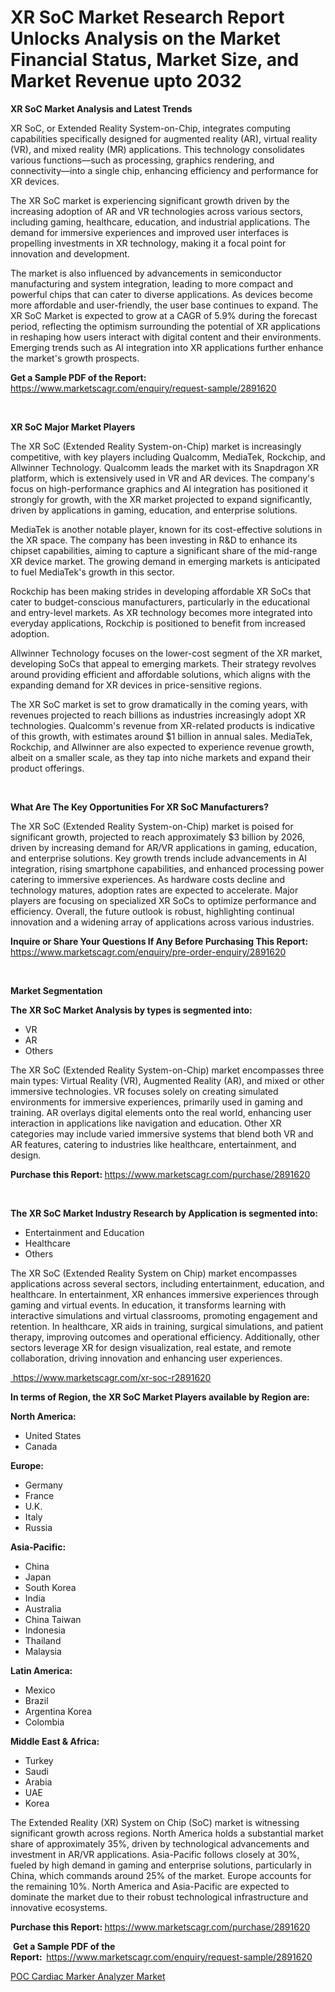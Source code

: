 <p><h1>XR SoC Market Research Report Unlocks Analysis on the Market Financial Status, Market Size, and Market Revenue upto 2032</h1></p><p><strong>XR SoC Market Analysis and Latest Trends</strong></p>
<p><p>XR SoC, or Extended Reality System-on-Chip, integrates computing capabilities specifically designed for augmented reality (AR), virtual reality (VR), and mixed reality (MR) applications. This technology consolidates various functions—such as processing, graphics rendering, and connectivity—into a single chip, enhancing efficiency and performance for XR devices. </p><p>The XR SoC market is experiencing significant growth driven by the increasing adoption of AR and VR technologies across various sectors, including gaming, healthcare, education, and industrial applications. The demand for immersive experiences and improved user interfaces is propelling investments in XR technology, making it a focal point for innovation and development. </p><p>The market is also influenced by advancements in semiconductor manufacturing and system integration, leading to more compact and powerful chips that can cater to diverse applications. As devices become more affordable and user-friendly, the user base continues to expand. The XR SoC Market is expected to grow at a CAGR of 5.9% during the forecast period, reflecting the optimism surrounding the potential of XR applications in reshaping how users interact with digital content and their environments. Emerging trends such as AI integration into XR applications further enhance the market's growth prospects.</p></p>
<p><strong>Get a Sample PDF of the Report:&nbsp;</strong> <a href="https://www.marketscagr.com/enquiry/request-sample/2891620?utm_campaign=2782&utm_medium=2&utm_source=Github&utm_content=ia&utm_term=14032025&utm_id=xr-soc">https://www.marketscagr.com/enquiry/request-sample/2891620</a></p>
<p>&nbsp;</p>
<p><strong>XR SoC Major Market Players</strong></p>
<p><p>The XR SoC (Extended Reality System-on-Chip) market is increasingly competitive, with key players including Qualcomm, MediaTek, Rockchip, and Allwinner Technology. Qualcomm leads the market with its Snapdragon XR platform, which is extensively used in VR and AR devices. The company's focus on high-performance graphics and AI integration has positioned it strongly for growth, with the XR market projected to expand significantly, driven by applications in gaming, education, and enterprise solutions.</p><p>MediaTek is another notable player, known for its cost-effective solutions in the XR space. The company has been investing in R&D to enhance its chipset capabilities, aiming to capture a significant share of the mid-range XR device market. The growing demand in emerging markets is anticipated to fuel MediaTek's growth in this sector.</p><p>Rockchip has been making strides in developing affordable XR SoCs that cater to budget-conscious manufacturers, particularly in the educational and entry-level markets. As XR technology becomes more integrated into everyday applications, Rockchip is positioned to benefit from increased adoption.</p><p>Allwinner Technology focuses on the lower-cost segment of the XR market, developing SoCs that appeal to emerging markets. Their strategy revolves around providing efficient and affordable solutions, which aligns with the expanding demand for XR devices in price-sensitive regions.</p><p>The XR SoC market is set to grow dramatically in the coming years, with revenues projected to reach billions as industries increasingly adopt XR technologies. Qualcomm's revenue from XR-related products is indicative of this growth, with estimates around $1 billion in annual sales. MediaTek, Rockchip, and Allwinner are also expected to experience revenue growth, albeit on a smaller scale, as they tap into niche markets and expand their product offerings.</p></p>
<p>&nbsp;</p>
<p><strong>What Are The Key Opportunities For XR SoC Manufacturers?</strong></p>
<p><p>The XR SoC (Extended Reality System-on-Chip) market is poised for significant growth, projected to reach approximately $3 billion by 2026, driven by increasing demand for AR/VR applications in gaming, education, and enterprise solutions. Key growth trends include advancements in AI integration, rising smartphone capabilities, and enhanced processing power catering to immersive experiences. As hardware costs decline and technology matures, adoption rates are expected to accelerate. Major players are focusing on specialized XR SoCs to optimize performance and efficiency. Overall, the future outlook is robust, highlighting continual innovation and a widening array of applications across various industries.</p></p>
<p><strong>Inquire or Share Your Questions If Any Before Purchasing This Report:</strong> <a href="https://www.marketscagr.com/enquiry/pre-order-enquiry/2891620?utm_campaign=2782&utm_medium=2&utm_source=Github&utm_content=ia&utm_term=14032025&utm_id=xr-soc">https://www.marketscagr.com/enquiry/pre-order-enquiry/2891620</a></p>
<p>&nbsp;</p>
<p><strong>Market Segmentation</strong></p>
<p><strong>The XR SoC Market Analysis by types is segmented into:</strong></p>
<p><ul><li>VR</li><li>AR</li><li>Others</li></ul></p>
<p><p>The XR SoC (Extended Reality System-on-Chip) market encompasses three main types: Virtual Reality (VR), Augmented Reality (AR), and mixed or other immersive technologies. VR focuses solely on creating simulated environments for immersive experiences, primarily used in gaming and training. AR overlays digital elements onto the real world, enhancing user interaction in applications like navigation and education. Other XR categories may include varied immersive systems that blend both VR and AR features, catering to industries like healthcare, entertainment, and design.</p></p>
<p><strong>Purchase this Report:&nbsp;</strong><a href="https://www.marketscagr.com/purchase/2891620?utm_campaign=2782&utm_medium=2&utm_source=Github&utm_content=ia&utm_term=14032025&utm_id=xr-soc">https://www.marketscagr.com/purchase/2891620</a></p>
<p>&nbsp;</p>
<p><strong>The XR SoC Market Industry Research by Application is segmented into:</strong></p>
<p><ul><li>Entertainment and Education</li><li>Healthcare</li><li>Others</li></ul></p>
<p><p>The XR SoC (Extended Reality System on Chip) market encompasses applications across several sectors, including entertainment, education, and healthcare. In entertainment, XR enhances immersive experiences through gaming and virtual events. In education, it transforms learning with interactive simulations and virtual classrooms, promoting engagement and retention. In healthcare, XR aids in training, surgical simulations, and patient therapy, improving outcomes and operational efficiency. Additionally, other sectors leverage XR for design visualization, real estate, and remote collaboration, driving innovation and enhancing user experiences.</p></p>
<p><a href="https://www.marketscagr.com/xr-soc-r2891620?utm_campaign=2782&utm_medium=2&utm_source=Github&utm_content=ia&utm_term=14032025&utm_id=xr-soc">&nbsp;https://www.marketscagr.com/xr-soc-r2891620</a></p>
<p><strong>In terms of Region, the XR SoC Market Players available by Region are:</strong></p>
<p>
    <p> <strong> North America: </strong>
        <ul>
            <li>United States</li>
            <li>Canada</li>
        </ul>
        </p> 
    <p> <strong> Europe: </strong>
        <ul>
            <li>Germany</li>
            <li>France</li>
            <li>U.K.</li>
            <li>Italy</li>
            <li>Russia</li>
        </ul>
        </p> 
    <p> <strong> Asia-Pacific: </strong>
        <ul>
            <li>China</li>
            <li>Japan</li>
            <li>South Korea</li>
            <li>India</li>
            <li>Australia</li>
            <li>China Taiwan</li>
            <li>Indonesia</li>
            <li>Thailand</li>
            <li>Malaysia</li>
        </ul>
        </p> 
    <p> <strong> Latin America: </strong>
        <ul>
            <li>Mexico</li>
            <li>Brazil</li>
            <li>Argentina Korea</li>
            <li>Colombia</li>
        </ul>
        </p> 
    <p> <strong> Middle East & Africa: </strong>
        <ul>
            <li>Turkey</li>
            <li>Saudi</li>
            <li>Arabia</li>
            <li>UAE</li>
            <li>Korea</li>
        </ul>
    </p>
    </p>
<p><p>The Extended Reality (XR) System on Chip (SoC) market is witnessing significant growth across regions. North America holds a substantial market share of approximately 35%, driven by technological advancements and investment in AR/VR applications. Asia-Pacific follows closely at 30%, fueled by high demand in gaming and enterprise solutions, particularly in China, which commands around 25% of the market. Europe accounts for the remaining 10%. North America and Asia-Pacific are expected to dominate the market due to their robust technological infrastructure and innovative ecosystems.</p></p>
<p><strong>Purchase this Report: </strong><a href="https://www.marketscagr.com/purchase/2891620?utm_campaign=2782&utm_medium=2&utm_source=Github&utm_content=ia&utm_term=14032025&utm_id=xr-soc">https://www.marketscagr.com/purchase/2891620</a></p>
<p>&nbsp;<strong>Get a Sample PDF of the Report:&nbsp;&nbsp;</strong><a href="https://www.marketscagr.com/enquiry/request-sample/2891620?utm_campaign=2782&utm_medium=2&utm_source=Github&utm_content=ia&utm_term=14032025&utm_id=xr-soc">https://www.marketscagr.com/enquiry/request-sample/2891620</a></p>
<p><strong></strong></p>
<p><p><a href="https://github.com/meuskocov/Market-Research-Report-List-1/blob/main/poc-cardiac-marker-analyzer-market.md?utm_campaign=2782&utm_medium=2&utm_source=Github&utm_content=ia&utm_term=14032025&utm_id=xr-soc">POC Cardiac Marker Analyzer Market</a></p></p>